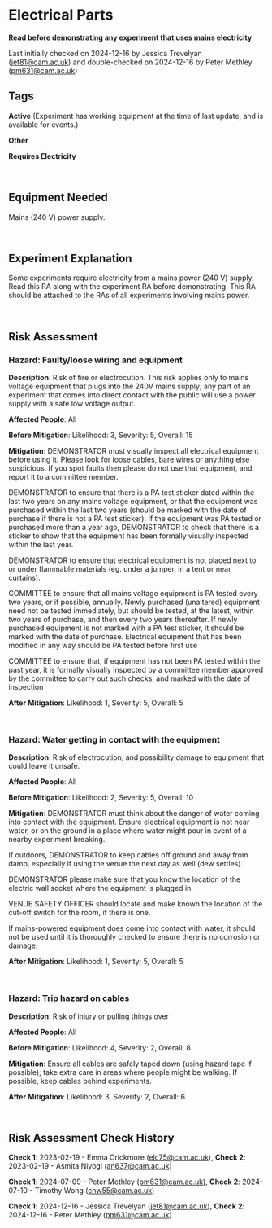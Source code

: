 # Electrical Parts

**Read before demonstrating any experiment that uses mains electricity** 

Last initially checked on 2024-12-16 by Jessica Trevelyan (jet81@cam.ac.uk) and double-checked on 2024-12-16 by Peter Methley (pm631@cam.ac.uk)


## Tags

<!--- Start Tags (DO NOT REMOVE THIS COMMENT) --->

<!-- List of all possible major tags: Delete as appropriate -->

**Active** (Experiment has working equipment at the time of last update, and is available for events.)

**Other**

**Requires Electricity**

<!-- Add any more tags that are appropriate -->

<!--- End Tags (DO NOT REMOVE THIS COMMENT) --->

<br/>

## Equipment Needed

Mains (240 V) power supply.

<br/>

## Experiment Explanation

Some experiments require electricity from a mains power (240 V) supply. Read this RA along with the experiment RA before demonstrating. This RA should be attached to the RAs of all experiments involving mains power.

<br/>

## Risk Assessment


### **Hazard**: Faulty/loose wiring and equipment

**Description**: Risk of fire or electrocution. This risk applies only to mains voltage equipment that plugs into the 240V mains supply; any part of an experiment that comes into direct contact with the public will use a power supply with a safe low voltage output.

**Affected People**: All 

**Before Mitigation**: Likelihood: 3, Severity: 5, Overall: 15

**Mitigation**: DEMONSTRATOR must visually inspect all electrical equipment before using it. Please look for loose cables, bare wires or anything else suspicious. If you spot faults then please do not use that equipment, and report it to a committee member.

DEMONSTRATOR to ensure that there is a PA test sticker dated within the last two years on any mains voltage equipment, or that the equipment was purchased within the last two years (should be marked with the date of purchase if there is not a PA test sticker). If the equipment was PA tested or purchased more than a year ago, DEMONSTRATOR to check that there is a sticker to show that the equipment has been formally visually inspected within the last year.

DEMONSTRATOR to ensure that electrical equipment is not placed next to or under flammable materials (eg. under a jumper, in a tent or near curtains).

COMMITTEE to ensure that all mains voltage equipment is PA tested every two years, or if possible, annually. Newly purchased (unaltered) equipment need not be tested immediately, but should be tested, at the latest, within two years of purchase, and then every two years thereafter. If newly purchased equipment is not marked with a PA test sticker, it should be marked with the date of purchase. Electrical equipment that has been modified in any way should be PA tested before first use

COMMITTEE to ensure that, if equipment has not been PA tested within the past year, it is formally visually inspected by a committee member approved by the committee to carry out such checks, and marked with the date of inspection</p>
			

**After Mitigation**: Likelihood: 1, Severity: 5, Overall: 5

<br/>

### **Hazard**: Water getting in contact with the equipment

**Description**: Risk of electrocution, and possibility damage to equipment that could leave it unsafe.

**Affected People**: All 

**Before Mitigation**: Likelihood: 2, Severity: 5, Overall: 10

**Mitigation**: DEMONSTRATOR must think about the danger of water coming into contact with the equipment. Ensure electrical equipment is not near water, or on the ground in a place where water might pour in event of a nearby experiment breaking.

If outdoors, DEMONSTRATOR to keep cables off ground and away from damp, especially if using the venue the next day as well (dew settles).

DEMONSTRATOR please make sure that you know the location of the electric wall socket where the equipment is plugged in.

VENUE SAFETY OFFICER should locate and make known the location of the cut-off switch for the room, if there is one.

If mains-powered equipment does come into contact with water, it should not be used until it is thoroughly checked to ensure there is no corrosion or damage.
			

**After Mitigation**: Likelihood: 1, Severity: 5, Overall: 5

<br/>

### **Hazard**: Trip hazard on cables

**Description**: Risk of injury or pulling things over

**Affected People**: All 

**Before Mitigation**: Likelihood: 4, Severity: 2, Overall: 8

**Mitigation**: Ensure all cables are safely taped down (using hazard tape if possible); take extra care in areas where people might be walking. If possible, keep cables behind experiments.

**After Mitigation**: Likelihood: 3, Severity: 2, Overall: 6

<br/>
<!-- End of hazard section. -->

## Risk Assessment Check History

**Check 1**: 2023-02-19 - Emma Crickmore (elc75@cam.ac.uk), **Check 2**: 2023-02-19 - Asmita Niyogi (an637@cam.ac.uk)

**Check 1**: 2024-07-09 - Peter Methley (pm631@cam.ac.uk), **Check 2**: 2024-07-10 - Timothy Wong (chw55@cam.ac.uk)

**Check 1**: 2024-12-16 - Jessica Trevelyan (jet81@cam.ac.uk),  **Check 2**: 2024-12-16 - Peter Methley (pm631@cam.ac.uk)

<!-- (duplicate as necessary) -->
